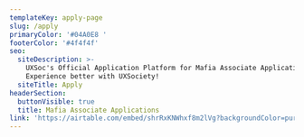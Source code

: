 ```yaml
---
templateKey: apply-page
slug: /apply
primaryColor: '#04A0E8 '
footerColor: '#4f4f4f'
seo:
  siteDescription: >-
    UXSoc's Official Application Platform for Mafia Associate Applications.
    Experience better with UXSociety!
  siteTitle: Apply
headerSection:
  buttonVisible: true
  title: Mafia Associate Applications
link: 'https://airtable.com/embed/shrRxKNWhxf8m2lVg?backgroundColor=purple'
---
```


